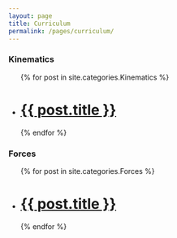 ```yaml
---
layout: page
title: Curriculum
permalink: /pages/curriculum/
---
```


<h3 class="page-heading">Kinematics</h3>

<ul class="post-list">
  {% for post in site.categories.Kinematics %}
    <li>
      <h1>
        <a class="post-link" href="{{ post.url | prepend: site.baseurl }}">{{ post.title }}</a>
      </h1>
    </li>
  {% endfor %}
</ul>

<h3 class="page-heading">Forces</h3>

<ul class="post-list">
  {% for post in site.categories.Forces %}
    <li>
      <h1>
        <a class="post-link" href="{{ post.url | prepend: site.baseurl }}">{{ post.title }}</a>
      </h1>
    </li>
  {% endfor %}
</ul>
